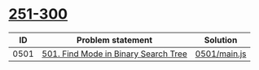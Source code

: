 # [251-300](https://leetcode.com/problemset/all/#page-11)


| ID   | Problem statement                                                                                      | Solution                     |
|------|--------------------------------------------------------------------------------------------------------|------------------------------|
| 0501 | [501. Find Mode in Binary Search Tree](https://leetcode.com/problems/find-mode-in-binary-search-tree/) | [0501/main.js](0501/main.js) |

